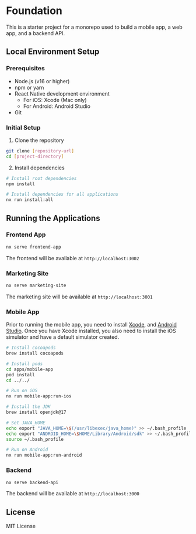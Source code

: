 # Foundation

This is a starter project for a monorepo used to build a mobile app, a web app, and a backend API.

## Local Environment Setup

### Prerequisites
- Node.js (v16 or higher)
- npm or yarn
- React Native development environment
  - For iOS: Xcode (Mac only)
  - For Android: Android Studio
- Git

### Initial Setup
1. Clone the repository

```bash
git clone [repository-url]
cd [project-directory]
```

2. Install dependencies

```bash
# Install root dependencies
npm install

# Install dependencies for all applications
nx run install:all
```

## Running the Applications

### Frontend App

```bash
nx serve frontend-app
```

The frontend will be available at `http://localhost:3002`

### Marketing Site

```bash
nx serve marketing-site
```

The marketing site will be available at `http://localhost:3001`

### Mobile App

Prior to running the mobile app, you need to install [Xcode](https://developer.apple.com/xcode/), and [Android Studio](https://developer.android.com/studio). Once you have Xcode installed, you also need to install the iOS simulator and have a default simulator created.

```bash
# Install cocoapods
brew install cocoapods

# Install pods
cd apps/mobile-app
pod install
cd ../../

# Run on iOS
nx run mobile-app:run-ios

# Install the JDK
brew install openjdk@17

# Set JAVA_HOME
echo export "JAVA_HOME=\$(/usr/libexec/java_home)" >> ~/.bash_profile
echo export "ANDROID_HOME=\$HOME/Library/Android/sdk" >> ~/.bash_profile
source ~/.bash_profile

# Run on Android
nx run mobile-app:run-android
```

### Backend

```bash
nx serve backend-api
```

The backend will be available at `http://localhost:3000`

## License

MIT License